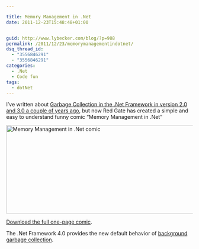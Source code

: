 ```yaml
---

title: Memory Management in .Net
date: 2011-12-23T15:48:48+01:00


guid: http://www.lybecker.com/blog/?p=988
permalink: /2011/12/23/memorymanagementindotnet/
dsq_thread_id:
  - "3556846291"
  - "3556846291"
categories:
  - .Net
  - Code fun
tags:
  - dotNet
---
```

[](http://www.red-gate.com/products/dotnet-development/ants-memory-profiler/learning-memory-management/resources/GCPoster.pdf)I’ve written about [Garbage Collection in the .Net Framework in version 2.0 and 3.0 a couple of years ago](/blog/2007/04/03/garbage-collection-flavors/ "Garbage Collection flavors in .Net 2.0 and 3.0"), but now Red Gate has created a simple and easy to understand funny comic &#8220;Memory Management in .Net&#8221;

[<img loading="lazy" class="alignnone size-full wp-image-997" title="Memory Management in .Net comic" src="http://www.lybecker.com/blog/wp-content/uploads/MemoryManagementInDotNet.png" alt="Memory Management in .Net comic" width="550" height="239" />](http://www.red-gate.com/products/dotnet-development/ants-memory-profiler/learning-memory-management/resources/GCPoster.pdf)

[Download the full one-page comic](http://www.red-gate.com/products/dotnet-development/ants-memory-profiler/learning-memory-management/resources/GCPoster.pdf "Full Memory Management in .Net comic").

The .Net Framework 4.0 provides the new default behavior of [background garbage collection](http://msdn.microsoft.com/en-us/library/ee787088.aspx#background_garbage_collection "Background Garbage Collection on MSDN").

